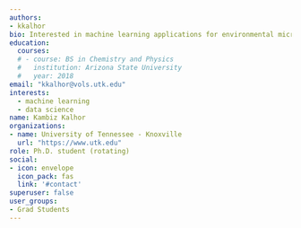 ```yaml
---
authors:
- kkalhor
bio: Interested in machine learning applications for environmental microbiology.
education:
  courses:
  # - course: BS in Chemistry and Physics
  #   institution: Arizona State University
  #   year: 2018
email: "kkalhor@vols.utk.edu"
interests:
  - machine learning
  - data science
name: Kambiz Kalhor
organizations:
- name: University of Tennessee - Knoxville
  url: "https://www.utk.edu"
role: Ph.D. student (rotating)
social:
- icon: envelope
  icon_pack: fas
  link: '#contact'
superuser: false
user_groups:
- Grad Students
---
```


